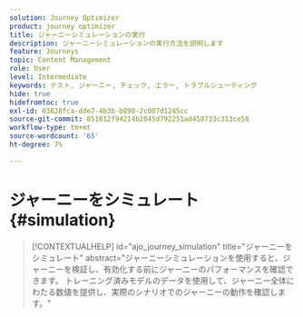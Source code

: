 ```yaml
---
solution: Journey Optimizer
product: journey optimizer
title: ジャーニーシミュレーションの実行
description: ジャーニーシミュレーションの実行方法を説明します
feature: Journeys
topic: Content Management
role: User
level: Intermediate
keywords: テスト, ジャーニー, チェック, エラー, トラブルシューティング
hide: true
hidefromtoc: true
exl-id: 03828fca-dde7-4b3b-b890-2c007d1245cc
source-git-commit: 851812f94214b2045d792251ad458733c313ce58
workflow-type: tm+mt
source-wordcount: '65'
ht-degree: 7%

---
```


# ジャーニーをシミュレート{#simulation}

>[!CONTEXTUALHELP]
>id="ajo_journey_simulation"
>title="ジャーニーをシミュレート"
>abstract="ジャーニーシミュレーションを使用すると、ジャーニーを検証し、有効化する前にジャーニーのパフォーマンスを確認できます。 トレーニング済みモデルのデータを使用して、ジャーニー全体にわたる数値を提供し、実際のシナリオでのジャーニーの動作を確認します。"

